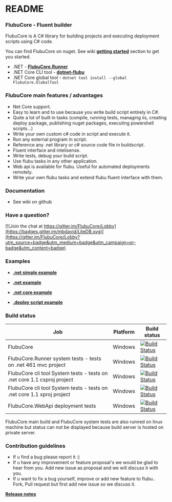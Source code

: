 # README #

### FlubuCore - Fluent builder ###

FlubuCore is A C# library for building projects and executing deployment scripts using C# code.

You can find FlubuCore on nuget. See wiki [**getting started**](https://github.com/flubu-core/flubu.core/wiki/1-Getting-started) section to get you started.
* .NET - [**FlubuCore.Runner**](https://www.nuget.org/packages/FlubuCore.Runner/)
* .NET Core CLI tool - [**dotnet-flubu**](https://www.nuget.org/packages/dotnet-flubu/)
* .NET Core global tool - ```dotnet tool install --global FlubuCore.GlobalTool```

### FlubuCore main features / advantages ###

* Net Core support.
* Easy to learn and to use because you write build script entirely in C#.
* Quite a lot of built in tasks (compile, running tests, managing iis, creating deploy package, publishing nuget packages, executing powershell scripts...)
* Write your own custom c# code in script and execute it. 
* Run any external program in script.
* Reference any .net library or c# source code file in buildscript.
* Fluent interface and intelisense.
* Write tests, debug your build script.
* Use flubu tasks in any  other application.
* Web api is available for flubu. Useful for automated deployments remotely.
* Write your own flubu tasks and extend flubu fluent interface with them.

### Documentation ###

* See wiki on github

### Have a question? ###

 [![Join the chat at https://gitter.im/FlubuCore/Lobby](https://badges.gitter.im/mbdavid/LiteDB.svg)](https://gitter.im/FlubuCore/Lobby?utm_source=badge&utm_medium=badge&utm_campaign=pr-badge&utm_content=badge)

### Examples ###
* [**.net simple example**](https://github.com/flubu-core/examples/blob/master/MVC_NET4.61/BuildScripts/BuildScriptSimple.cs
)

* [**.net example**](https://github.com/flubu-core/examples/blob/master/MVC_NET4.61/BuildScripts/BuildScript.cs
)

* [**.net core example**](https://github.com/flubu-core/examples/blob/master/NetCore_csproj/BuildScript/BuildScript.cs
)

* [**.deploy script example**](https://github.com/flubu-core/examples/blob/master/DeployScriptExample/BuildScript/DeployScript.cs
)

### Build status ###

| Job              | Platform     | Build status                                                                                                                                                        | 
|-----------------------------|--------------|---------------------------------------------------------------------------------------------------------------------------------------------------------------------|
| FlubuCore | Windows| [![Build Status](http://lucidlynx.comtrade.com:8080/buildStatus/icon?job=FlubuCore)](http://lucidlynx.comtrade.com:8080/job/FlubuCore) | &nbsp;
| FlubuCore.Runner system tests - tests on .net 461 mvc project | Windows| [![Build Status](http://lucidlynx.comtrade.com:8080/buildStatus/icon?job=FlubuCore.Runner.SystemTests)](http://lucidlynx.comtrade.com:8080/job/FlubuCore.Runner.SystemTests) | &nbsp;
| FlubuCore cli tool System tests - tests on .net core 1.1 csproj project  | Windows| [![Build Status](http://lucidlynx.comtrade.com:8080/buildStatus/icon?job=FlubuCore_SystemTests_Net_Core_csproj)](http://lucidlynx.comtrade.com:8080/job/FlubuCore_SystemTests_Net_Core_csproj) | &nbsp;
| FlubuCore cli tool System tests - tests on .net core 1.1  xproj project  | Windows| [![Build Status](http://lucidlynx.comtrade.com:8080/buildStatus/icon?job=FlubuCore_SystemTests_.Net_Core_xproj)](http://lucidlynx.comtrade.com:8080/job/FlubuCore_SystemTests_.Net_Core_xproj) | &nbsp;
| FlubuCore.WebApi deployment tests  | Windows| [![Build Status](http://lucidlynx.comtrade.com:8080/buildStatus/icon?job=FlubuCore_WebApi_DeploymentTests)](http://lucidlynx.comtrade.com:8080/job/FlubuCore_WebApi_DeploymentTests) | &nbsp;

FlubuCore main build and FlubuCore system tests are also runned on linux machine but status can not be displayed because build server is hosted on private server.

### Contribution guidelines ###
* If u find a bug please report it :) 
* If u have any improvement or feature proposal's we would be glad to hear from you. Add new issue as proposal and we will discuss it with you.
* If u want to fix a bug yourself, improve or add new feature to flubu.. Fork, Pull request but first add new issue so we discuss it.


[**Release notes**](https://github.com/flubu-core/flubu.core/blob/master/FlubuCore.ProjectVersion.txt
)




